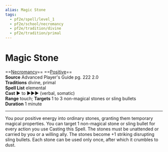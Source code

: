 ```yaml
---
alias: Magic Stone
tags:
  - pf2e/spell/level_1
  - pf2e/school/necromancy
  - pf2e/tradition/divine
  - pf2e/tradition/primal
---
```


# Magic Stone

==[Necromancy](Necromancy.md)== ==[Positive](Positive.md)==  
__Source__ Advanced Player's Guide pg. 222 2.0  
**Traditions** divine, primal  
**Spell List** elemental  
**Cast** ► to ►►► (verbal, somatic)  
**Range** touch; **Targets** 1 to 3 non-magical stones or sling bullets  
**Duration** 1 minute

---

You pour positive energy into ordinary stones, granting them temporary magical properties. You can target 1 non-magical stone or sling bullet for every action you use Casting this Spell. The stones must be unattended or carried by you or a willing ally. The stones become +1 striking disrupting sling bullets. Each stone can be used only once, after which it crumbles to dust.
